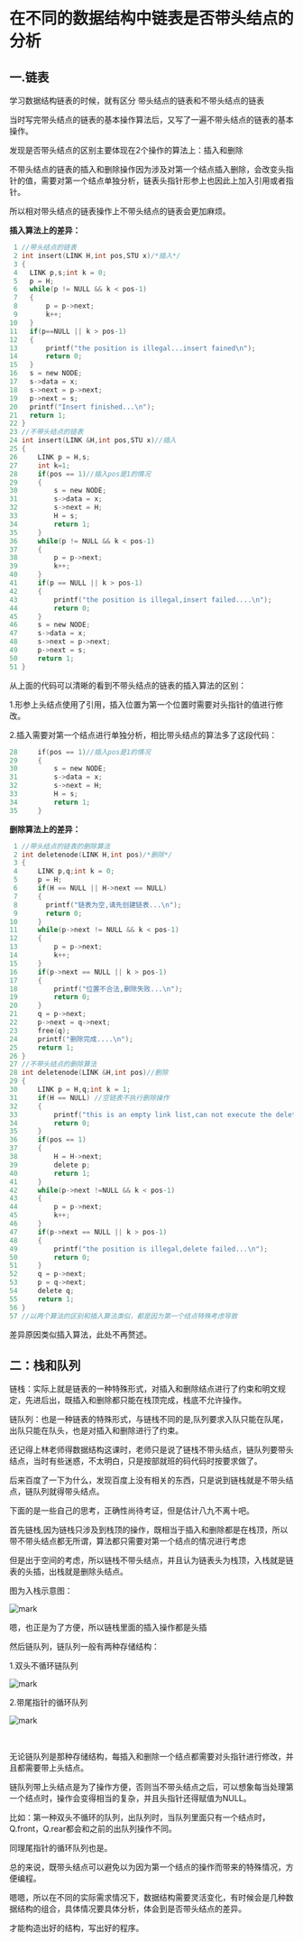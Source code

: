 # 在不同的数据结构中链表是否带头结点的分析

## 一.链表

学习数据结构链表的时候，就有区分 带头结点的链表和不带头结点的链表

当时写完带头结点的链表的基本操作算法后，又写了一遍不带头结点的链表的基本操作。

发现是否带头结点的区别主要体现在2个操作的算法上：插入和删除

不带头结点的链表的插入和删除操作因为涉及对第一个结点插入删除，会改变头指针的值，需要对第一个结点单独分析，链表头指针形参上也因此上加入引用或者指针。

所以相对带头结点的链表操作上不带头结点的链表会更加麻烦。

**插入算法上的差异：**

```c
 1 //带头结点的链表
 2 int insert(LINK H,int pos,STU x)/*插入*/
 3 {
 4   LINK p,s;int k = 0;
 5   p = H;
 6   while(p != NULL && k < pos-1)
 7   {
 8       p = p->next;
 9       k++;
10   }
11   if(p==NULL || k > pos-1)
12   {
13       printf("the position is illegal...insert fained\n");
14       return 0;
15   }
16   s = new NODE;
17   s->data = x;
18   s->next = p->next;
19   p->next = s;
20   printf("Insert finished...\n");
21   return 1;
22 }
23 //不带头结点的链表
24 int insert(LINK &H,int pos,STU x)//插入
25 {
26     LINK p = H,s;
27     int k=1;
28     if(pos == 1)//插入pos是1的情况
29     {
30         s = new NODE;
31         s->data = x;
32         s->next = H;
33         H = s;
34         return 1;
35     }
36     while(p != NULL && k < pos-1)
37     {
38         p = p->next;
39         k++;
40     }
41     if(p == NULL || k > pos-1)
42     {
43         printf("the position is illegal,insert failed....\n");
44         return 0;
45     }
46     s = new NODE;
47     s->data = x;
48     s->next = p->next;
49     p->next = s;
50     return 1;
51 } 
```

从上面的代码可以清晰的看到不带头结点的链表的插入算法的区别：

1.形参上头结点使用了引用，插入位置为第一个位置时需要对头指针的值进行修改。

2.插入需要对第一个结点进行单独分析，相比带头结点的算法多了这段代码：

```c
28　　　if(pos == 1)//插入pos是1的情况
29     {
30         s = new NODE;
31         s->data = x;
32         s->next = H;
33         H = s;
34         return 1;
35     }
```

**删除算法上的差异：**

```c
 1 //带头结点的链表的删除算法
 2 int deletenode(LINK H,int pos)/*删除*/
 3 {
 4     LINK p,q;int k = 0;
 5     p = H;
 6     if(H == NULL || H->next == NULL)
 7     {
 8       printf("链表为空,请先创建链表...\n");
 9       return 0;
10     }
11     while(p->next != NULL && k < pos-1)
12     {
13         p = p->next;
14         k++;
15     }
16     if(p->next == NULL || k > pos-1) 
17     {
18         printf("位置不合法,删除失败...\n");
19         return 0;
20     }
21     q = p->next;
22     p->next = q->next;
23     free(q);
24     printf("删除完成....\n");
25     return 1;
26 }
27 //不带头结点的删除算法
28 int deletenode(LINK &H,int pos)//删除
29 {
30     LINK p = H,q;int k = 1;
31     if(H == NULL) //空链表不执行删除操作
32     {
33         printf("this is an empty link list,can not execute the delete function\n");
34         return 0;
35     }
36     if(pos == 1)
37     {
38         H = H->next;
39         delete p;
40         return 1;
41     }
42     while(p->next !=NULL && k < pos-1)
43     {
44         p = p->next;
45         k++;
46     }
47     if(p->next == NULL || k > pos-1)
48     {
49         printf("the position is illegal,delete failed...\n");
50         return 0;
51     }
52     q = p->next;
53     p = q->next;
54     delete q;
55     return 1;
56 }
57 //以两个算法的区别和插入算法类似，都是因为第一个结点特殊考虑导致 
```

差异原因类似插入算法，此处不再赘述。

## 二：栈和队列

链栈：实际上就是链表的一种特殊形式，对插入和删除结点进行了约束和明文规定，先进后出，既插入和删除都只能在栈顶完成，栈底不允许操作。

链队列：也是一种链表的特殊形式，与链栈不同的是,队列要求入队只能在队尾，出队只能在队头，也是对插入和删除进行了约束。

还记得上林老师得数据结构这课时，老师只是说了链栈不带头结点，链队列要带头结点，当时有些迷惑，不太明白，只是按部就班的码代码时按要求做了。

后来百度了一下为什么，发现百度上没有相关的东西，只是说到链栈就是不带头结点，链队列就得带头结点。

下面的是一些自己的思考，正确性尚待考证，但是估计八九不离十吧。

首先链栈,因为链栈只涉及到栈顶的操作，既相当于插入和删除都是在栈顶，所以带不带头结点都无所谓，算法都只需要对第一个结点的情况进行考虑

但是出于空间的考虑，所以链栈不带头结点，并且认为链表头为栈顶，入栈就是链表的头插，出栈就是删除头结点。

图为入栈示意图：

![mark](http://ogzrgstml.bkt.clouddn.com/blog/20170302/232021278.png)

嗯，也正是为了方便，所以链栈里面的插入操作都是头插

然后链队列，链队列一般有两种存储结构：

1.双头不循环链队列

![mark](http://ogzrgstml.bkt.clouddn.com/blog/20170302/232029158.png)

2.带尾指针的循环队列

![mark](http://ogzrgstml.bkt.clouddn.com/blog/20170302/232035783.png)

 

无论链队列是那种存储结构，每插入和删除一个结点都需要对头指针进行修改，并且都需要带上头结点。

链队列带上头结点是为了操作方便，否则当不带头结点之后，可以想象每当处理第一个结点时，操作会变得相当的复杂，并且头指针还得赋值为NULL。

比如：第一种双头不循环的队列，出队列时，当队列里面只有一个结点时，Q.front，Q.rear都会和之前的出队列操作不同。

同理尾指针的循环队列也是。

总的来说，既带头结点可以避免以为因为第一个结点的操作而带来的特殊情况，方便编程。

嗯嗯，所以在不同的实际需求情况下，数据结构需要灵活变化，有时候会是几种数据结构的组合，具体情况要具体分析，体会到是否带头结点的差异。

才能构造出好的结构，写出好的程序。